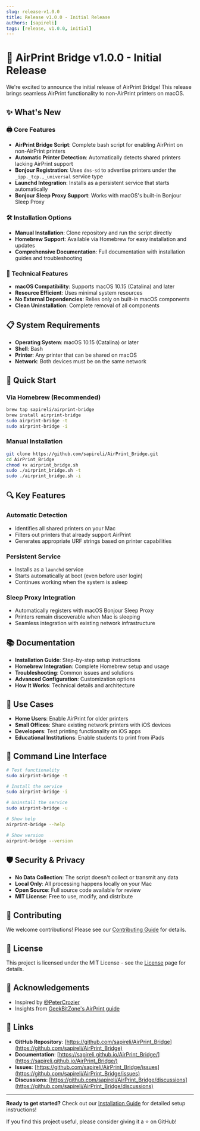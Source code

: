 ```yaml
---
slug: release-v1.0.0
title: Release v1.0.0 - Initial Release
authors: [sapireli]
tags: [release, v1.0.0, initial]
---
```


# 🎉 AirPrint Bridge v1.0.0 - Initial Release

We're excited to announce the initial release of AirPrint Bridge! This release brings seamless AirPrint functionality to non-AirPrint printers on macOS.

## ✨ What's New

### 🖨️ Core Features
- **AirPrint Bridge Script**: Complete bash script for enabling AirPrint on non-AirPrint printers
- **Automatic Printer Detection**: Automatically detects shared printers lacking AirPrint support
- **Bonjour Registration**: Uses `dns-sd` to advertise printers under the `_ipp._tcp.,_universal` service type
- **Launchd Integration**: Installs as a persistent service that starts automatically
- **Bonjour Sleep Proxy Support**: Works with macOS's built-in Bonjour Sleep Proxy

### 🛠️ Installation Options
- **Manual Installation**: Clone repository and run the script directly
- **Homebrew Support**: Available via Homebrew for easy installation and updates
- **Comprehensive Documentation**: Full documentation with installation guides and troubleshooting

### 🔧 Technical Features
- **macOS Compatibility**: Supports macOS 10.15 (Catalina) and later
- **Resource Efficient**: Uses minimal system resources
- **No External Dependencies**: Relies only on built-in macOS components
- **Clean Uninstallation**: Complete removal of all components

## 📋 System Requirements

- **Operating System**: macOS 10.15 (Catalina) or later
- **Shell**: Bash
- **Printer**: Any printer that can be shared on macOS
- **Network**: Both devices must be on the same network

## 🚀 Quick Start

### Via Homebrew (Recommended)
```bash
brew tap sapireli/airprint-bridge
brew install airprint-bridge
sudo airprint-bridge -t
sudo airprint-bridge -i
```

### Manual Installation
```bash
git clone https://github.com/sapireli/AirPrint_Bridge.git
cd AirPrint_Bridge
chmod +x airprint_bridge.sh
sudo ./airprint_bridge.sh -t
sudo ./airprint_bridge.sh -i
```

## 🔍 Key Features

### Automatic Detection
- Identifies all shared printers on your Mac
- Filters out printers that already support AirPrint
- Generates appropriate URF strings based on printer capabilities

### Persistent Service
- Installs as a `launchd` service
- Starts automatically at boot (even before user login)
- Continues working when the system is asleep

### Sleep Proxy Integration
- Automatically registers with macOS Bonjour Sleep Proxy
- Printers remain discoverable when Mac is sleeping
- Seamless integration with existing network infrastructure

## 📚 Documentation

- **Installation Guide**: Step-by-step setup instructions
- **Homebrew Integration**: Complete Homebrew setup and usage
- **Troubleshooting**: Common issues and solutions
- **Advanced Configuration**: Customization options
- **How It Works**: Technical details and architecture

## 🎯 Use Cases

- **Home Users**: Enable AirPrint for older printers
- **Small Offices**: Share existing network printers with iOS devices
- **Developers**: Test printing functionality on iOS apps
- **Educational Institutions**: Enable students to print from iPads

## 🔧 Command Line Interface

```bash
# Test functionality
sudo airprint-bridge -t

# Install the service
sudo airprint-bridge -i

# Uninstall the service
sudo airprint-bridge -u

# Show help
airprint-bridge --help

# Show version
airprint-bridge --version
```

## 🛡️ Security & Privacy

- **No Data Collection**: The script doesn't collect or transmit any data
- **Local Only**: All processing happens locally on your Mac
- **Open Source**: Full source code available for review
- **MIT License**: Free to use, modify, and distribute

## 🤝 Contributing

We welcome contributions! Please see our [Contributing Guide](https://sapireli.github.io/AirPrint_Bridge/docs/contributing) for details.

## 📄 License

This project is licensed under the MIT License - see the [License](https://sapireli.github.io/AirPrint_Bridge/docs/license) page for details.

## 🙏 Acknowledgements

- Inspired by [@PeterCrozier](https://github.com/PeterCrozier/AirPrint)
- Insights from [GeekBitZone's AirPrint guide](https://www.geekbitzone.com/posts/2021/macos/airprint/macos-airprint/)

## 🔗 Links

- **GitHub Repository**: [https://github.com/sapireli/AirPrint_Bridge](https://github.com/sapireli/AirPrint_Bridge)
- **Documentation**: [https://sapireli.github.io/AirPrint_Bridge/](https://sapireli.github.io/AirPrint_Bridge/)
- **Issues**: [https://github.com/sapireli/AirPrint_Bridge/issues](https://github.com/sapireli/AirPrint_Bridge/issues)
- **Discussions**: [https://github.com/sapireli/AirPrint_Bridge/discussions](https://github.com/sapireli/AirPrint_Bridge/discussions)

---

**Ready to get started?** Check out our [Installation Guide](https://sapireli.github.io/AirPrint_Bridge/docs/installation) for detailed setup instructions!

If you find this project useful, please consider giving it a ⭐ on GitHub! 